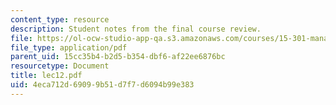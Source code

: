 ```yaml
---
content_type: resource
description: Student notes from the final course review.
file: https://ol-ocw-studio-app-qa.s3.amazonaws.com/courses/15-301-managerial-psychology-laboratory-fall-2004/4eca712d69099b51d7f7d6094b99e383_lec12.pdf
file_type: application/pdf
parent_uid: 15cc35b4-b2d5-b354-dbf6-af22ee6876bc
resourcetype: Document
title: lec12.pdf
uid: 4eca712d-6909-9b51-d7f7-d6094b99e383
---
```


